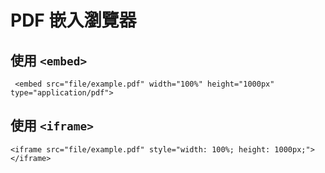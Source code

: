 # PDF 嵌入瀏覽器

## 使用 `<embed>`
```
 <embed src="file/example.pdf" width="100%" height="1000px" type="application/pdf">
```

## 使用 `<iframe>`
```
<iframe src="file/example.pdf" style="width: 100%; height: 1000px;"></iframe>
```